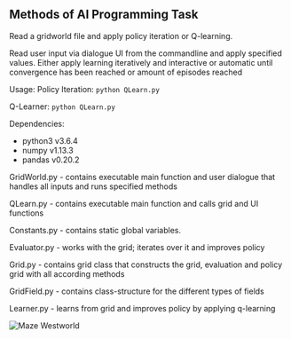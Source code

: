 ## Methods of AI Programming Task

Read a gridworld file and apply policy iteration or Q-learning.

Read user input via dialogue UI from the commandline and apply specified values.
Either apply learning iteratively and interactive or automatic until convergence
has been reached or amount of episodes reached

Usage:
Policy Iteration:
`python QLearn.py`

Q-Learner:
`python QLearn.py`


Dependencies:
+ python3 v3.6.4
+ numpy v1.13.3
+ pandas v0.20.2

GridWorld.py - contains executable main function and user dialogue that handles all inputs and runs specified methods

QLearn.py    - contains executable main function and calls grid and UI functions

Constants.py    - contains static global variables.

Evaluator.py    - works with the grid; iterates over it and improves policy

Grid.py         - contains grid class that constructs the grid, evaluation and policy grid with all according methods

GridField.py    - contains class-structure for the different types of fields

Learner.py    - learns from grid and improves policy by applying q-learning

![Maze Westworld](https://images.duckduckgo.com/iu/?u=https%3A%2F%2Fi.redd.it%2Ftz1bngoyiw1y.jpg&f=1)
